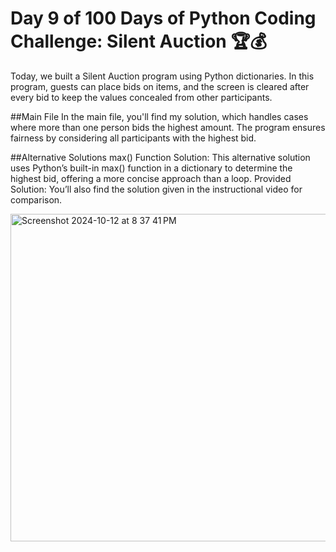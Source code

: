 # Day 9 of 100 Days of Python Coding Challenge: Silent Auction 🏆💰
Today, we built a Silent Auction program using Python dictionaries. In this program, guests can place bids on items, and the screen is cleared after every bid to keep the values concealed from other participants.

##Main File
In the main file, you'll find my solution, which handles cases where more than one person bids the highest amount. The program ensures fairness by considering all participants with the highest bid.

##Alternative Solutions
max() Function Solution: This alternative solution uses Python’s built-in max() function in a dictionary to determine the highest bid, offering a more concise approach than a loop.
Provided Solution: You’ll also find the solution given in the instructional video for comparison.

<img width="524" alt="Screenshot 2024-10-12 at 8 37 41 PM" src="https://github.com/user-attachments/assets/e7886257-c00b-42da-9095-2dfe5d301d18">
